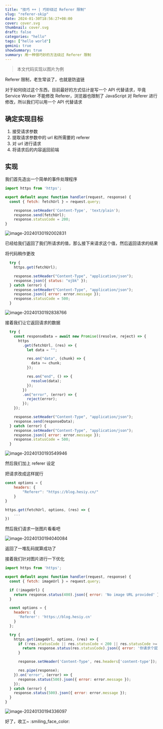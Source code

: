 ```yaml
---
title: "技巧 ++ | 巧妙绕过 Referer 限制"
slug: "referer-skip"
date: 2024-01-30T18:56:27+08:00
cover: cover.svg
thumbnail: cover.svg
draft: false
categories: "hello"
tags: ["hello world"]
gemini: true
showSummary: true
summary: 用一种很巧妙的方法绕过 Referer 限制
---
```


> 本文代码实现以图片为例

Referer 限制，老生常谈了，也就是防盗链

对于如何绕过这个东西，目前最好的方式估计是写一个 API 代替请求，毕竟 Service Worker 不能修改 Referer，浏览器也限制了 JavaScript 对 Referer 进行修改，所以我们可以用一个 API 代替请求

## 确定实现目标

1. 接受请求参数
2. 提取请求参数中的 url 和所需要的 referer
3. 对 url 进行请求
4. 将请求后的内容返回前端

## 实现

我们首先造出一个简单的事件处理程序

```javascript
import https from 'https';

export default async function handler(request, response) {
  const { fetch: fetchUrl } = request.query;

    response.setHeader('Content-Type', 'text/plain');
    response.send(fetchUrl);
    response.statusCode = 200;
}
```



![image-20240130192002831](https://storage.yurl.eu.org/pumpkin/blogger/202401301920918.png)

已经给我们返回了我们所请求的值，那么接下来请求这个值，然后返回请求的结果

将代码稍作更改

```javascript
  try {
    https.get(fetchUrl);

    response.setHeader("Content-Type", "application/json");
    response.json({ status: "ojbk" });
  } catch (error) {
    response.setHeader("Content-Type", "application/json");
    response.json({ error: error.message });
    response.statusCode = 500;
  }
```

![image-20240130192838766](https://storage.yurl.eu.org/pumpkin/blogger/202401301928837.png)

接着我们让它返回请求的数据 

```javascript
  try {
    const responseData = await new Promise((resolve, reject) => {
      https
        .get(fetchUrl, (res) => {
          let data = "";

          res.on("data", (chunk) => {
            data += chunk;
          });

          res.on("end", () => {
            resolve(data);
          });
        })
        .on("error", (error) => {
          reject(error);
        });
    });

    response.setHeader("Content-Type", "application/json");
    response.send(responseData);
  } catch (error) {
    response.setHeader("Content-Type", "application/json");
    response.json({ error: error.message });
    response.statusCode = 500;
  }
```

![image-20240130193549946](https://storage.yurl.eu.org/pumpkin/blogger/202401301935048.png)

然后我们加上 referer 设定

把请求改成这样就行

```javascript
const options = {
    headers: {
        "Referer": "https://blog.hesiy.cn/"
    }
}

https.get(fetchUrl, options, (res) => {
    ...
})
```

然后我们请求一张图片看看吧

![image-20240130194040084](https://storage.yurl.eu.org/pumpkin/blogger/202401301940173.png)

返回了一堆乱码就算成功了

接着我们针对图片进行一下优化

```javascript
import https from 'https';

export default async function handler(request, response) {
  const { fetch: imageUrl } = request.query;

  if (!imageUrl) {
    return response.status(400).json({ error: 'No image URL provided' });
  }

  const options = {
    headers: {
      'Referer': 'https://blog.hesiy.cn'
    }
  };

  try {
    https.get(imageUrl, options, (res) => {
      if (!res.statusCode || res.statusCode < 200 || res.statusCode >= 300) {
        return response.status(res.statusCode).json({ error: '你请求个屁' });
      }

      response.setHeader('Content-Type', res.headers['content-type']);

      res.pipe(response);
    }).on('error', (error) => {
      response.status(500).json({ error: error.message });
    });
  } catch (error) {
    response.status(500).json({ error: error.message });
  }
}
```

![image-20240130194336097](https://storage.yurl.eu.org/pumpkin/blogger/202401301943182.png)

好了，收工~ :smiling_face_color:
